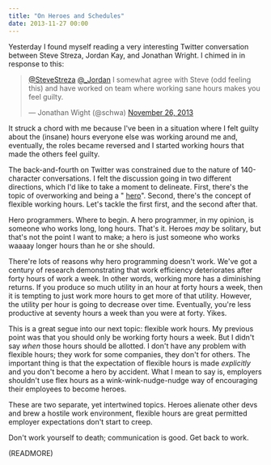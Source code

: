 ```yaml
---
title: "On Heroes and Schedules"
date: 2013-11-27 00:00
---
```


Yesterday I found myself reading a very interesting Twitter conversation between Steve Streza, Jordan Kay, and Jonathan Wright. I chimed in in response to this:

> [@SteveStreza](https://twitter.com/SteveStreza) [@\_Jordan](https://twitter.com/_Jordan) I somewhat agree with Steve (odd feeling this) and have worked on team where working sane hours makes you feel guilty.
> 
> — Jonathan Wight (@schwa) [November 26, 2013](https://twitter.com/schwa/statuses/405397906615595008)<script async="" src="//platform.twitter.com/widgets.js" charset="utf-8"></script>

It struck a chord with me because I've been in a situation where I felt guilty about the (insane) hours everyone else was working around me and, eventually, the roles became reversed and I started working hours that made the others feel guilty.

The back-and-fourth on Twitter was constrained due to the nature of 140-character conversations. I felt the discussion going in two different directions, which I'd like to take a moment to delineate. First, there's the topic of overworking and being a " [hero](http://lethain.com/doing-it-harder-and-hero-programming/)". Second, there's the concept of flexible working hours. Let's tackle the first first, and the second after that.

Hero programmers. Where to begin. A hero programmer, in my opinion, is someone who works long, long hours. That's it. Heroes _may_ be solitary, but that's not the point I want to make; a hero is just someone who works waaaay longer hours than he or she should.

There're lots of reasons why hero programming doesn't work. We've got a century of research demonstrating that work efficiency deteriorates after forty hours of work a week. In other words, working more has a diminishing returns. If you produce so much utility in an hour at forty hours a week, then it is tempting to just work more hours to get more of that utility. However, the utility per hour is going to decrease over time. Eventually, you're less productive at seventy hours a week than you were at forty. Yikes.

This is a great segue into our next topic: flexible work hours. My previous point was that you should only be working forty hours a week. But I didn't say _when_ those hours should be allotted. I don't have any problem with flexible hours; they work for some companies, they don't for others. The important thing is that the expectation of flexible hours is made _explicitly_ and you don't become a hero by accident. What I mean to say is, employers shouldn't use flex hours as a wink-wink-nudge-nudge way of encouraging their employees to become heroes.

These are two separate, yet intertwined topics. Heroes alienate other devs and brew a hostile work environment, flexible hours are great permitted employer expectations don't start to creep.

Don't work yourself to death; communication is good. Get back to work.

(READMORE)
